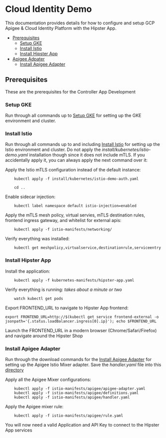 # Cloud Identity Demo
This documentation provides details for how to configure and setup GCP Apigee & Cloud Identity Platform with the Hipster App.

* [Prerequisites](#prereqs)
  * [Setup GKE](#setup_gke)
  * [Install Istio](#install_istio)
  * [Install Hipster App](#install_hipster_app)
* [Apigee Adpater](#apigee_adpater)
  * [Install Apigee Adapter](#install_apigee_adapter)


## <a name="prereqs">Prerequisites</a>
These are the prerequisites for the Controller App Development


### <a name="setup_gke">Setup GKE</a>
Run through all commands up to [Setup GKE](../README.md#setup-gke) for setting up the GKE environment and cluster.


### <a name="install_istio">Install Istio</a>
Run through all commands up to and including [Install Istio](../README.md#install-istio) for setting up the Istio environment and cluster. Do not apply the *install/kubernetes/istio-demo.yaml* installation though since it does not include mTLS. If you accidentally apply it, you can always apply the next command over it:

Apply the Istio mTLS configuration instead of the default instance:

		kubectl apply -f install/kubernetes/istio-demo-auth.yaml

		cd ..

Enable sidecar injection:

		kubectl label namespace default istio-injection=enabled

Apply the mTLS mesh policy, virtual servies, mTLS destination rules, frontend ingress gateway, and whitelist for external apis:

		kubectl apply -f istio-manifests/networking/

Verify everything was installed:

		kubectl get meshpolicy,virtualservice,destinationrule,serviceentry


### <a name="install_hipster_app">Install Hipster App</a>
Install the application:

		kubectl apply -f kubernetes-manifests/hipster-app.yaml

Verify everything is running:
_takes about a minute or two_

		watch kubectl get pods

Export FRONTEND_URL to navigate to Hipster App frontend:

	export FRONTEND_URL=http://$(kubectl get service frontend-external -o jsonpath='{.status.loadBalancer.ingress[0].ip}'); echo $FRONTEND_URL

Launch the FRONTEND_URL in a modern browser (Chrome/Safari/Firefox) and navigate around the Hipster Shop


### <a name="install_apigee_adapter">Install Apigee Adapter</a>
Run through the download commands for the [Install Apigee Adapter](../README.md#install-apigee-adapter) for setting up the Apigee Istio Mixer adapter. Save the *handler.yaml* file into this [directory](../istio-manifests/apigee/)

Apply all the Apigee Mixer configurations:

		kubectl apply -f istio-manifests/apigee/apigee-adapter.yaml
		kubectl apply -f istio-manifests/apigee/definitions.yaml
		kubectl apply -f istio-manifests/apigee/handler.yaml

Apply the Apigee mixer rule:

		kubectl apply -f istio-manifests/apigee/rule.yaml

You will now need a valid Application and API Key to connect to the Hipster App services

